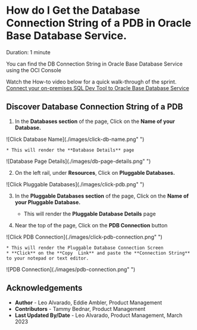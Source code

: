 # How do I Get the Database Connection String of a PDB in Oracle Base Database Service.
Duration: 1 minute

You can find the DB Connection String in Oracle Base Database Service using the OCI Console

Watch the How-to video below for a quick walk-through of the sprint.
[Connect your on-premises SQL Dev Tool to Oracle Base Database Service](youtube:3bJ3JlpGlPo)
 
## Discover Database Connection String of a PDB

1. In the **Databases section** of the page, Click on the **Name of your Database.**

  ![Click Database Name](./images/click-db-name.png" ")

    * This will render the **Database Details** page

  ![Database Page Details](./images/db-page-details.png" ")

2. On the left rail, under **Resources**, Click on **Pluggable Databases.**

  ![Click Pluggable Databases](./images/click-pdb.png" ")

3. In the **Pluggable Databases section** of the page, Click on the **Name of your Pluggable Database.**

    * This will render the **Pluggable Database Details** page

4. Near the top of the page, Click on the **PDB Connection** button

  ![Click PDB Connection](./images/click-pdb-connection.png" ")

    * This will render the Pluggable Database Connection Screen
    * **Click** on the **Copy  Link** and paste the **Connection String** to your notepad or text editor.

  ![PDB Connection](./images/pdb-connection.png" ")



## Acknowledgements
* **Author** - Leo Alvarado, Eddie Ambler, Product Management
* **Contributors** -  Tammy Bednar, Product Management
* **Last Updated By/Date** - Leo Alvarado, Product Management, March 2023
